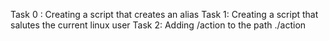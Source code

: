 Task 0 : Creating a script that creates an alias
Task 1: Creating a script that salutes the current linux user
Task 2: Adding /action to the path ./action
